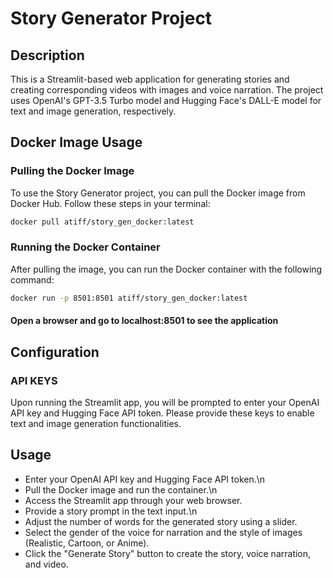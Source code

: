 # Story Generator Project

## Description
This is a Streamlit-based web application for generating stories and creating corresponding videos with images and voice narration. The project uses OpenAI's GPT-3.5 Turbo model and Hugging Face's DALL-E model for text and image generation, respectively.

## Docker Image Usage

### Pulling the Docker Image
To use the Story Generator project, you can pull the Docker image from Docker Hub. Follow these steps in your terminal:

```bash
docker pull atiff/story_gen_docker:latest
```

### Running the Docker Container
After pulling the image, you can run the Docker container with the following command:

```bash
docker run -p 8501:8501 atiff/story_gen_docker:latest
```

#### Open a browser and go to localhost:8501 to see the application

## Configuration

### API KEYS
Upon running the Streamlit app, you will be prompted to enter your OpenAI API key and Hugging Face API token. Please provide these keys to enable text and image generation functionalities.

## Usage

- Enter your OpenAI API key and Hugging Face API token.\n
- Pull the Docker image and run the container.\n
- Access the Streamlit app through your web browser.
- Provide a story prompt in the text input.\n
- Adjust the number of words for the generated story using a slider.
- Select the gender of the voice for narration and the style of images (Realistic, Cartoon, or Anime).
- Click the "Generate Story" button to create the story, voice narration, and video.
